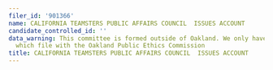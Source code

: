 ```yaml
---
filer_id: '901366'
name: CALIFORNIA TEAMSTERS PUBLIC AFFAIRS COUNCIL  ISSUES ACCOUNT
candidate_controlled_id: ''
data_warning: This committee is formed outside of Oakland. We only have data on committees
  which file with the Oakland Public Ethics Commission
title: CALIFORNIA TEAMSTERS PUBLIC AFFAIRS COUNCIL  ISSUES ACCOUNT
---
```

